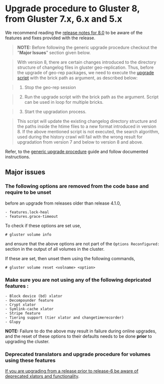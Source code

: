 # Upgrade procedure to Gluster 8, from Gluster 7.x, 6.x and 5.x

We recommend reading the [release notes for 8.0](../release-notes/8.0.md) to be
aware of the features and fixes provided with the release.

> **NOTE:** Before following the generic upgrade procedure checkout the "**Major Issues**" section given below.

> With version 8, there are certain changes introduced to the directory structure of changelog files in gluster geo-replication.
> Thus, before the upgrade of geo-rep packages, we need to execute the [upgrade script](https://github.com/gluster/glusterfs/commit/2857fe3fad4d2b30894847088a54b847b88a23b9) with the brick path as argument, as described below:

>1. Stop the geo-rep session

>2. Run the upgrade script with the brick path as the argument. Script can be used in loop for multiple bricks.

>3. Start the upgradation process.

>This script will update the existing changelog directory structure and the paths inside the htime files to a new format introduced in version 8.
>If the above mentioned script is not executed, the search algorithm, used during the history crawl will fail with the wrong result for upgradation from version 7 and below to version 8 and above.

Refer, to the [generic upgrade procedure](./generic-upgrade-procedure.md) guide and follow documented instructions.

## Major issues

### The following options are removed from the code base and require to be unset
before an upgrade from releases older than release 4.1.0,

    - features.lock-heal
    - features.grace-timeout

To check if these options are set use,

```console
# gluster volume info
```

and ensure that the above options are not part of the `Options Reconfigured:`
section in the output of all volumes in the cluster.

If these are set, then unset them using the following commands,

```console
# gluster volume reset <volname> <option>
```

### Make sure you are not using any of the following depricated features :

    - Block device (bd) xlator
    - Decompounder feature
    - Crypt xlator
    - Symlink-cache xlator
    - Stripe feature
    - Tiering support (tier xlator and changetimerecorder)
    - Glupy


**NOTE:** Failure to do the above may result in failure during online upgrades,
and the reset of these options to their defaults needs to be done **prior** to
upgrading the cluster.

### Deprecated translators and upgrade procedure for volumes using these features

[If you are upgrading from a release prior to release-6 be aware of deprecated xlators and functionality](https://docs.gluster.org/en/latest/Upgrade-Guide/upgrade_to_6/#deprecated-translators-and-upgrade-procedure-for-volumes-using-these-features).
